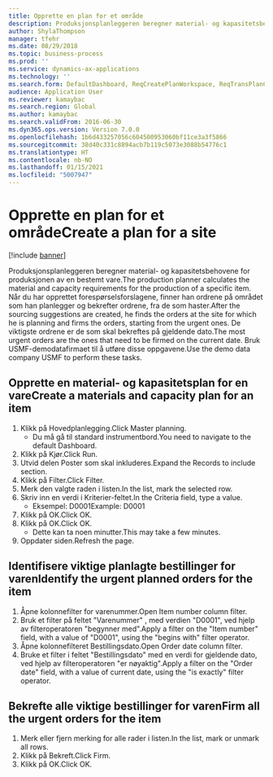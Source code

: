 ```yaml
---
title: Opprette en plan for et område
description: Produksjonsplanleggeren beregner material- og kapasitetsbehovene for produksjonen av en bestemt vare.
author: ShylaThompson
manager: tfehr
ms.date: 08/29/2018
ms.topic: business-process
ms.prod: ''
ms.service: dynamics-ax-applications
ms.technology: ''
ms.search.form: DefaultDashboard, ReqCreatePlanWorkspace, ReqTransPlanCard, ReqTransPOUrgentFormPart, SysQueryForm
audience: Application User
ms.reviewer: kamaybac
ms.search.region: Global
ms.author: kamaybac
ms.search.validFrom: 2016-06-30
ms.dyn365.ops.version: Version 7.0.0
ms.openlocfilehash: 1b6d433257056c604500953060bf11ce3a3f5866
ms.sourcegitcommit: 38d40c331c8894acb7b119c5073e3088b54776c1
ms.translationtype: HT
ms.contentlocale: nb-NO
ms.lasthandoff: 01/15/2021
ms.locfileid: "5007947"
---
```

# <a name="create-a-plan-for-a-site"></a><span data-ttu-id="b7a19-103">Opprette en plan for et område</span><span class="sxs-lookup"><span data-stu-id="b7a19-103">Create a plan for a site</span></span>

[!include [banner](../../includes/banner.md)]

<span data-ttu-id="b7a19-104">Produksjonsplanleggeren beregner material- og kapasitetsbehovene for produksjonen av en bestemt vare.</span><span class="sxs-lookup"><span data-stu-id="b7a19-104">The production planner calculates the material and capacity requirements for the production of a specific item.</span></span> <span data-ttu-id="b7a19-105">Når du har opprettet forespørselsforslagene, finner han ordrene på området som han planlegger og bekrefter ordrene, fra de som haster.</span><span class="sxs-lookup"><span data-stu-id="b7a19-105">After the sourcing suggestions are created, he finds the orders at the site for which he is planning and firms the orders, starting from the urgent ones.</span></span> <span data-ttu-id="b7a19-106">De viktigste ordrene er de som skal bekreftes på gjeldende dato.</span><span class="sxs-lookup"><span data-stu-id="b7a19-106">The most urgent orders are the ones that need to be firmed on the current date.</span></span> <span data-ttu-id="b7a19-107">Bruk USMF-demodatafirmaet til å utføre disse oppgavene.</span><span class="sxs-lookup"><span data-stu-id="b7a19-107">Use the demo data company USMF to perform these tasks.</span></span>


## <a name="create-a-materials-and-capacity-plan-for-an-item"></a><span data-ttu-id="b7a19-108">Opprette en material- og kapasitetsplan for en vare</span><span class="sxs-lookup"><span data-stu-id="b7a19-108">Create a materials and capacity plan for an item</span></span>
1. <span data-ttu-id="b7a19-109">Klikk på Hovedplanlegging.</span><span class="sxs-lookup"><span data-stu-id="b7a19-109">Click Master planning.</span></span>
    * <span data-ttu-id="b7a19-110">Du må gå til standard instrumentbord.</span><span class="sxs-lookup"><span data-stu-id="b7a19-110">You need to navigate to the default Dashboard.</span></span>  
2. <span data-ttu-id="b7a19-111">Klikk på Kjør.</span><span class="sxs-lookup"><span data-stu-id="b7a19-111">Click Run.</span></span>
3. <span data-ttu-id="b7a19-112">Utvid delen Poster som skal inkluderes.</span><span class="sxs-lookup"><span data-stu-id="b7a19-112">Expand the Records to include section.</span></span>
4. <span data-ttu-id="b7a19-113">Klikk på Filter.</span><span class="sxs-lookup"><span data-stu-id="b7a19-113">Click Filter.</span></span>
5. <span data-ttu-id="b7a19-114">Merk den valgte raden i listen.</span><span class="sxs-lookup"><span data-stu-id="b7a19-114">In the list, mark the selected row.</span></span>
6. <span data-ttu-id="b7a19-115">Skriv inn en verdi i Kriterier-feltet.</span><span class="sxs-lookup"><span data-stu-id="b7a19-115">In the Criteria field, type a value.</span></span>
    * <span data-ttu-id="b7a19-116">Eksempel: D0001</span><span class="sxs-lookup"><span data-stu-id="b7a19-116">Example: D0001</span></span>  
7. <span data-ttu-id="b7a19-117">Klikk på OK.</span><span class="sxs-lookup"><span data-stu-id="b7a19-117">Click OK.</span></span>
8. <span data-ttu-id="b7a19-118">Klikk på OK.</span><span class="sxs-lookup"><span data-stu-id="b7a19-118">Click OK.</span></span>
    * <span data-ttu-id="b7a19-119">Dette kan ta noen minutter.</span><span class="sxs-lookup"><span data-stu-id="b7a19-119">This may take a few minutes.</span></span>  
9. <span data-ttu-id="b7a19-120">Oppdater siden.</span><span class="sxs-lookup"><span data-stu-id="b7a19-120">Refresh the page.</span></span>

## <a name="identify-the-urgent-planned-orders-for-the-item"></a><span data-ttu-id="b7a19-121">Identifisere viktige planlagte bestillinger for varen</span><span class="sxs-lookup"><span data-stu-id="b7a19-121">Identify the urgent planned orders for the item</span></span>
1. <span data-ttu-id="b7a19-122">Åpne kolonnefilter for varenummer.</span><span class="sxs-lookup"><span data-stu-id="b7a19-122">Open Item number column filter.</span></span>
2. <span data-ttu-id="b7a19-123">Bruk et filter på feltet "Varenummer" , med verdien "D0001", ved hjelp av filteroperatoren "begynner med".</span><span class="sxs-lookup"><span data-stu-id="b7a19-123">Apply a filter on the "Item number" field, with a value of "D0001", using the "begins with" filter operator.</span></span>
3. <span data-ttu-id="b7a19-124">Åpne kolonnefilteret Bestillingsdato.</span><span class="sxs-lookup"><span data-stu-id="b7a19-124">Open Order date column filter.</span></span>
4. <span data-ttu-id="b7a19-125">Bruke et filter i feltet "Bestillingsdato" med en verdi for gjeldende dato, ved hjelp av filteroperatoren "er nøyaktig".</span><span class="sxs-lookup"><span data-stu-id="b7a19-125">Apply a filter on the "Order date" field, with a value of current date, using the "is exactly" filter operator.</span></span>

## <a name="firm-all-the-urgent-orders-for-the-item"></a><span data-ttu-id="b7a19-126">Bekrefte alle viktige bestillinger for varen</span><span class="sxs-lookup"><span data-stu-id="b7a19-126">Firm all the urgent orders for the item</span></span>
1. <span data-ttu-id="b7a19-127">Merk eller fjern merking for alle rader i listen.</span><span class="sxs-lookup"><span data-stu-id="b7a19-127">In the list, mark or unmark all rows.</span></span>
2. <span data-ttu-id="b7a19-128">Klikk på Bekreft.</span><span class="sxs-lookup"><span data-stu-id="b7a19-128">Click Firm.</span></span>
3. <span data-ttu-id="b7a19-129">Klikk på OK.</span><span class="sxs-lookup"><span data-stu-id="b7a19-129">Click OK.</span></span>

